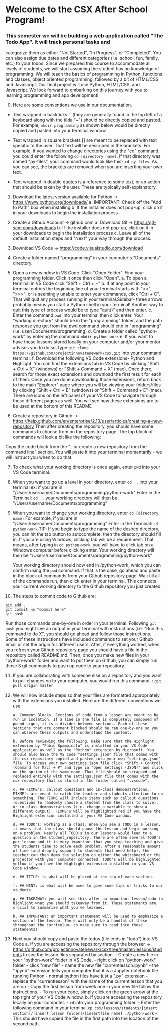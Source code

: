 # Welcome to the CSX After School Program!

### This semester we will be building a web application called "The Todo App". It will track personal tasks and
categorize them as either "Not Started", "In Progress", or "Completed". You can also assign due dates and different
categories (i.e. school, fun, family, etc.) to your todos. Since we prepared this course to accommodate all levels
of students, we will start assuming the student has no knowledge of programming. We will teach the basics of programming in Python, functions and classes, object oriented programming, followed by a bit of HTML/CSS and Javascript. Our final project will use Python, HTML/CSS, and Javascript. We look forward to embarking on this journey with you to learning programming and app development!

0. Here are some conventions we use in our documentation.

- Text wrapped in backticks `` (they are generally found in the top left of a keyboard along with the tilda "~")
should be directly copied and pasted. For example, `mkdir programming` as shown below would be directly copied and
pasted into your terminal window.

- Text wrapped in square brackets [] are meant to be replaced with text specific to the user. That text will be
described in the brackets. For example, if you wanted to change directories using the "cd" command, you could
enter the following `cd [directory name]`. If that directory was named "py-files", your command would look like
this- `cd py-files`. As you can see, the brackets are removed when you are inserting your own text.

- Text wrapped in double quotes is a reference to some text, or an action that should be taken by the user. These
are typically self-explanatory.

1. Download the latest version available for Python -> https://www.python.org/downloads/
        a. IMPORTANT: Check off the "Add to Path" box when installing
        b. If the installer does not pop-up, click on it in your downloads to begin the installation process

2. Create a Github Account -> github.com
        a. Download Git -> https://git-scm.com/downloads
        b. If the installer does not pop-up, click on it in your downloads to begin the installation process
        c. Leave all of the default installation steps and "Next" your way through the process.
  
3. Download VS Code -> https://code.visualstudio.com/download
        
4. Create a folder named "programming" in your computer's "Documents" directory.
  
5. Open a new window in VS Code. Click "Open Folder". Find your programming folder. Click it once then click "Open".
        a. To open a terminal in VS Code click "Shift + Ctrl + ~"
        b. If at any point in your terminal entries the beginning line of your terminal starts with ">>", ">>>", or is
           seemingly unable to enter your commands, click "Ctrl + C". That will quit any process running in your terminal.Sidebar- three arrows probably means you start a Python shell in your terminal! Another way to quit this type of process would be to type "quit()" and then enter.
        c. Enter the command `pwd` into your terminal then click enter. Your "working directory" should
           be in the "programming" folder, and the path response you get from the pwd command should end in "programming"
           (i.e. user/Documents/programming)
        d. Create a folder called "python-work" by entering the command `mkdir python-work`
        e. If you want to have these lessons stored locally on your computer and/or your mentor advises you to do so, type 
           `git clone https://github.com/projectinnovatenewark/csx.git` into your command terminal.
        f. Download the following VS Code extensions- Python and Highlight. You can find the extensions tab in VS
           Code by clicking "Shift + Ctrl + X" (windows) or "Shift + Command + X" (mac). Once there, search for those exact extensions and download the first result for each of them. Once you are done downloading those extensions, return back to the main "Explorer" page where you will be viewing your folders/files by clicking "Shift + Ctrl + E" (windows) or "Shift + Command + E" (mac). There are icons on the left panel of your VS Code to navigate through these different pages as well. You will see how these extensions are to be used at the bottom of this README
        
6. Create a repository in Github -> https://help.github.com/en/enterprise/2.13/user/articles/creating-a-new-repository
        Then after creating the repository, you should have some commands to choose from on the repository page. The top block of commands will look a bit like the following:

Copy the code block from the "...or create a new repository from the command line" section. You will paste it into your terminal momentarily - we will instruct you when to do that.

7. To check what your working directory is once again, enter `pwd` into your VS Code terminal.

8. When you want to go up a level in your directory, enter `cd ..` into your terminal
    ex: if you are in "/Users/username/Documents/programming/python-work"
        Enter in the Terminal: `cd ..`
        your working directory will then be "/Users/username/Documents/programming"

9. When you want to change your working directory, enter `cd [directory name]`
        For example, if you are in "/Users/username/Documents/programming"
        Enter in the Terminal: `cd python-work`
        TIP: If you begin to type the name of the desired directory, 
        you can hit the tab button to autocomplete, then the directory should fill in. If you
        are using Windows, clicking tab will be a requirement. That means, after typing in `cd python-work`, you will have to click tab on a Windows computer
        before clicking enter. Your working directory will then be "/Users/username/Documents/programming/python-work"
        
    Your working directory should now end in /python-work, which you can confirm using the `pwd` command. If that is the case, go ahead and paste in the block of commands from your Github repository page. Wait till all of the commands run, then click enter in your terminal. This connects your current working directory to the Github repository you just created.
        
10. The steps to commit code to Github are:
```
git add .
git commit -m "commit here"
git push
```
Run those commands one-by-one in order in your terminal. Following `git push` you might see an output in your terminal with instructions (i.e. "Run this command to do X", you should go ahead and follow those instructions. Some of these instructions have included commands to set your Github email or set the origin for different users. After, if everything worked, when you refresh your Github repository page you should have a file in the repository called README.md. Then, once you make new files in your "python-work" folder and want to put them on Github, you can simply run those 3 git commands to push up code to your repository.
   
11. If you are collaborating with someone else on a repository and you want to pull changes on to your computer, you would run this command. :
        `git pull origin master`

12. We will now include steps so that your files are formatted appropriately with the extensions you installed. Here are the different conventions we use

        a. Comment Blocks. Sections of code from a lesson are meant to be run in isolation. If a line in the file is completely composed of pound signs, it is a divider between sections. Each of these sections that are comment blocked should be ran one-by-one so you can observe their outputs and understand the content.

        b. Before reviewing the following, make sure that the Highlight extension by "Fabio Spampinato" is installed in your VS Code application as well as the "Python" extension by Microsoft. You should also have the VS Code "settings.json" file that comes with the csx repository copied and pasted into your own "settings.json" file. To access your own settings.json file click "Shift + Control (Command for Mac) + P" and type in "Open Settings (JSON)" and click on the option of the same name. That file should be scrapped and replaced entirely with the settings.json file that comes with the csx repository that is stored in the folder called ".vscode".

        c. ## FIXME's: callout questions and in-class demonstrations. FIXME's are meant to catch the teacher and students attention to do something. The FIXME will include items such as callout questions (questions to randomly choose a student from the class to solve), or in-class demonstrations (i.e. change a variable to show a different output). FIXME's will be highlighted red if you have the Highlight extension installed in your VS Code window.

        d. ## TODO's: working as a class. When you see a TODO in a lesson, it means that the class should pause the lesson and begin working on a problem. Nearly all TODO's in our lessons would lead to a question in the student_repository. There are often several TODO's per lesson and it is very important that you stop teaching and give the students time to solve each problem. After a reasonable amount of time (and drop-by support to students that need help), the teacher can then demo the solution on either the whiteboard or the projector with your computer connected. TODO's will be highlighted yellow if you have the Highlight extension installed in your VS Code window.

        e. ## TITLE: is what will be placed at the top of each section.

        f. ## HINT: is what will be used to give some tips or tricks to our students.

        g. ## TAKEAWAY: you will see this after an important lesson/todo to highlight what you should takeaway from it. These statements are crucial to summarize what you've learned.

        h. ## IMPORTANT: an important statement will be used to emphasize a section of the lesson. There will only be a handful of these throughout the curriculum- so make sure to read into these statements!
        
13. Next you should copy and paste the todos (file ends in "todo") into VS Code
        a. If you are accessing the repository through the browser -> https://github.com/projectinnovatenewark/csx/tree/master/lessons/students
           to see the lesson files separated by section.
                - Create a new file in your "python-work" folder in VS Code.
                        - right click on "python-work" folder
                        - click "new file"
                        - name the new file "currentlesson.ipynb" 
                                - the ".ipynb" extension tells your computer that it is a Jupyter notebook file running Python
                                - normal python files have just a ".py" extension
                        - replace the "currentlesson" with the name of the current lesson that you are on
                - Copy the first lesson from week one in your new file follow the instructions. 
                - To run your code, simply click on the green arrow at the top right of your VS Code window.
        b. If you are accessing the repository locally on your computer.
                - `cd` into your programming folder.
                - Enter the following command in your terminal `cp csx/lessons/students/[insert section]/[insert lesson folder]/[insertfile name] ./python-work` 
                - This should have copied the file in the first path into the location of the second path.
        